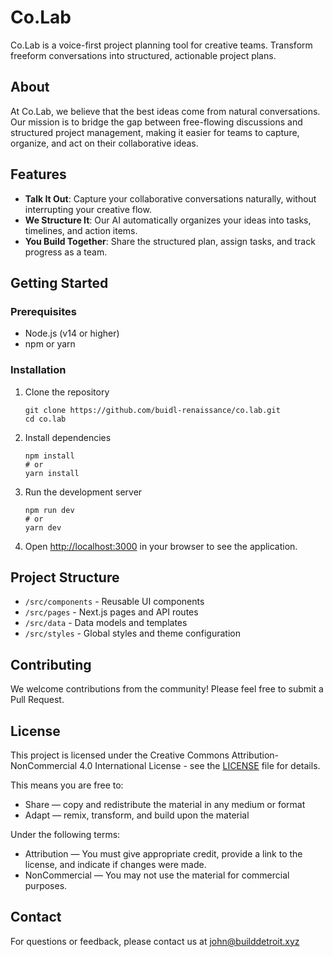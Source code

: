 # Co.Lab

Co.Lab is a voice-first project planning tool for creative teams. Transform freeform conversations into structured, actionable project plans.

## About

At Co.Lab, we believe that the best ideas come from natural conversations. Our mission is to bridge the gap between free-flowing discussions and structured project management, making it easier for teams to capture, organize, and act on their collaborative ideas.

## Features

- **Talk It Out**: Capture your collaborative conversations naturally, without interrupting your creative flow.
- **We Structure It**: Our AI automatically organizes your ideas into tasks, timelines, and action items.
- **You Build Together**: Share the structured plan, assign tasks, and track progress as a team.

## Getting Started

### Prerequisites

- Node.js (v14 or higher)
- npm or yarn

### Installation

1. Clone the repository
   ```
   git clone https://github.com/buidl-renaissance/co.lab.git
   cd co.lab
   ```

2. Install dependencies
   ```
   npm install
   # or
   yarn install
   ```

3. Run the development server
   ```
   npm run dev
   # or
   yarn dev
   ```

4. Open [http://localhost:3000](http://localhost:3000) in your browser to see the application.

## Project Structure

- `/src/components` - Reusable UI components
- `/src/pages` - Next.js pages and API routes
- `/src/data` - Data models and templates
- `/src/styles` - Global styles and theme configuration

## Contributing

We welcome contributions from the community! Please feel free to submit a Pull Request.

## License

This project is licensed under the Creative Commons Attribution-NonCommercial 4.0 International License - see the [LICENSE](LICENSE) file for details.

This means you are free to:
- Share — copy and redistribute the material in any medium or format
- Adapt — remix, transform, and build upon the material

Under the following terms:
- Attribution — You must give appropriate credit, provide a link to the license, and indicate if changes were made.
- NonCommercial — You may not use the material for commercial purposes.

## Contact

For questions or feedback, please contact us at john@builddetroit.xyz
